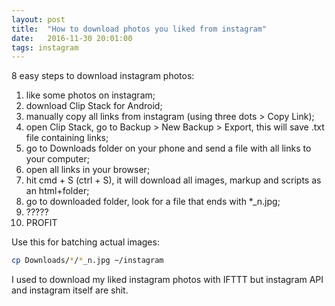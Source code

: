 ```yaml
---
layout: post
title:  "How to download photos you liked from instagram"
date:   2016-11-30 20:01:00
tags: instagram
---
```

8 easy steps to download instagram photos:

1. like some photos on instagram;
2. download Clip Stack for Android;
3. manually copy all links from instagram (using three dots > Copy Link);
4. open Clip Stack, go to Backup > New Backup > Export, this will save .txt file containing links;
5. go to Downloads folder on your phone and send a file with all links to your computer;
6. open all links in your browser;
7. hit cmd + S (ctrl + S), it will download all images, markup and scripts as an html+folder;
8. go to downloaded folder, look for a file that ends with *_n.jpg;
9. ?????
10. PROFIT

Use this for batching actual images:

```bash
cp Downloads/*/*_n.jpg ~/instagram
```

I used to download my liked instagram photos with IFTTT but instagram API and instagram itself are shit.
